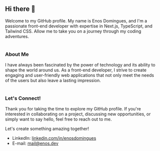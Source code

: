 ## Hi there 👋

Welcome to my GitHub profile. My name is Enos Domingues, and I'm a passionate front-end developer with expertise in Next.js, TypeScript, and Tailwind CSS. Allow me to take you on a journey through my coding adventures.
<br><br>

### About Me 

I have always been fascinated by the power of technology and its ability to shape the world around us. As a front-end developer, I strive to create engaging and user-friendly web applications that not only meet the needs of the users but also leave a lasting impression.
<br><br>

<!-- ## Skills 🚀

Here are some of the key skills I possess:

- **Front-End Development**: With a strong foundation in HTML, CSS, and JavaScript, I specialize in building dynamic and responsive user interfaces.

- **Next.js**: I have extensive experience working with Next.js, a powerful React framework that enables server-side rendering, static site generation, and more. I love leveraging its capabilities to build fast, SEO-friendly web applications.

- **TypeScript**: I am a big advocate for TypeScript, as it brings static typing and enhanced tooling to JavaScript. It allows me to catch errors early, write more maintainable code, and collaborate seamlessly with other developers.

- **Tailwind CSS**: I enjoy utilizing Tailwind CSS to create beautiful and customizable UI components. Its utility-first approach and extensive set of pre-built styles empower me to rapidly prototype and develop visually stunning interfaces.
<br><br>

## Projects

Here are a few notable projects that showcase my skills and expertise:

1. **Project X**: A web application developed with Next.js, TypeScript, and Tailwind CSS. It allows users to manage and organize their tasks efficiently. Leveraging the power of server-side rendering, the application provides a seamless user experience.

2. **Project Y**: A responsive portfolio website built using Next.js and Tailwind CSS. This website not only showcases my work but also demonstrates my ability to create visually appealing and accessible designs.

3. **Project Z**: A collaborative project developed with a team of front-end developers. We utilized Next.js, TypeScript, and Tailwind CSS to build an e-commerce platform with advanced filtering and sorting functionalities. -->

### Let's Connect! 

Thank you for taking the time to explore my GitHub profile. If you're interested in collaborating on a project, discussing new opportunities, or simply want to say hello, feel free to reach out to me.

Let's create something amazing together!

- LinkedIn: [linkedin.com/in/enosdomingues](https://www.linkedin.com/in/enos-domingues-a8541b277/)
- E-mail: [mail@enos.dev](mailto:mail@enos.dev)
